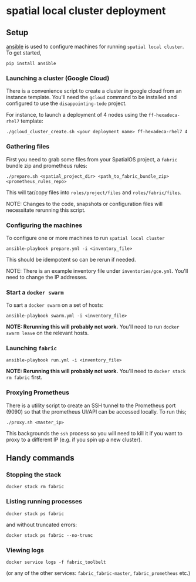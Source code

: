 # spatial local cluster deployment
## Setup
[ansible](https://www.ansible.com/) is used to configure machines for running `spatial local cluster`. To get started,

```
pip install ansible
```

### Launching a cluster (Google Cloud)
There is a convenience script to create a cluster in google cloud from an instance template. You'll need the `gcloud` command to be installed and configured to use the `disappointing-tode` project.

For instance, to launch a deployment of 4 nodes using the `ff-hexadeca-rhel7` template:
```
./gcloud_cluster_create.sh <your deployment name> ff-hexadeca-rhel7 4
```

### Gathering files
First you need to grab some files from your SpatialOS project, a `fabric` bundle zip and prometheus rules:

```
./prepare.sh <spatial_project_dir> <path_to_fabric_bundle_zip> <prometheus_rules_repo>
```
This will tar/copy files into `roles/project/files` and `roles/fabric/files`.

NOTE: Changes to the code, snapshots or configuration files will necessitate rerunning this script.

### Configuring the machines
To configure one or more machines to run `spatial local cluster`
```
ansible-playbook prepare.yml -i <inventory_file>
```
This should be idempotent so can be rerun if needed.

NOTE: There is an example inventory file under `inventories/gce.yml`. You'll need to change the IP addresses.

### Start a `docker swarm`
To sart a `docker swarm` on a set of hosts:

```
ansible-playbook swarm.yml -i <inventory_file>
```
**NOTE: Rerunning this will probably not work.** You'll need to run `docker swarm leave` on the relevant hosts.

### Launching `fabric`
```
ansible-playbook run.yml -i <inventory_file>
```
**NOTE: Rerunning this will probably not work.** You'll need to `docker stack rm fabric` first.

### Proxying Prometheus
There is a utility script to create an SSH tunnel to the Prometheus port (9090) so that the prometheus UI/API can be accessed locally. To run this;

```
./proxy.sh <master_ip>
```

This backgrounds the `ssh` process so you will need to kill it if you want to proxy to a different IP (e.g. if you spin up a new cluster).

## Handy commands
### Stopping the stack

```
docker stack rm fabric
```

### Listing running processes

```
docker stack ps fabric
```

and without truncated errors:

```
docker stack ps fabric --no-trunc
```

### Viewing logs

```
docker service logs -f fabric_toolbelt
```

(or any of the other services: `fabric_fabric-master`, `fabric_prometheus` etc.)